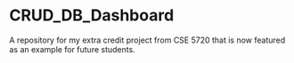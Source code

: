 # CRUD_DB_Dashboard
A repository for my extra credit project from CSE 5720 that is now featured as an example for future students.

